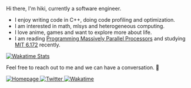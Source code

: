 Hi there, I'm hiki, currently a software engineer.

* I enjoy writing code in C++, doing code profiling and optimization.
* I am interested in math, mlsys and heterogeneous computing.
* I love anime, games and want to explore more about life.
* I am reading [Programming Massively Parallel Processors](https://book.douban.com/subject/4265432/) and studying [MIT 6.172](https://ocw.mit.edu/courses/6-172-performance-engineering-of-software-systems-fall-2018/) recently.

<!-- Wakatime Stats -->
<p align="left">
  <a href="https://wakatime.com/@Aneureka">
    <img src="https://github-readme-stats.vercel.app/api/wakatime?bg_color=00000000&layout=compact&hide_border=true&username=Aneureka&range=last_7_days" alt="Wakatime Stats" />
  </a>
</p>

<!-- Welcome -->
<p align="left">Feel free to reach out to me and we can have a conversation. 🎏</p>

<!-- Social Media -->
<p align="left">
  <a href="https://www.aneureka.cn" target="_blank">
    <img alt="Homepage" src="https://img.shields.io/badge/Homepage-%23FF69B4.svg?&style=flat&logo=font-awesome&logoColor=white"/>
  </a>
  <a href="https://twitter.com/Aneureka" target="_blank">
    <img alt="Twitter" src="https://img.shields.io/badge/Twitter-%231DA1F2.svg?&style=flat&logo=twitter&logoColor=white"/>
  </a>
  <a href="https://wakatime.com/@Aneureka" target="_blank">
    <img alt="Wakatime" src="https://wakatime.com/badge/user/ff842c73-7152-4b40-885a-c5a749eb5688.svg"/>
  </a>
  <!-- <img alt="ViewCount" src="https://komarev.com/ghpvc?username=Aneureka&color=ff69b4"/> -->
</p>

